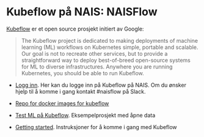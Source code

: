 # Kubeflow på NAIS: NAISFlow

[Kubeflow](https://www.kubeflow.org/) er et open source prosjekt initiert av Google:

> The Kubeflow project is dedicated to making deployments of machine learning (ML) workflows on Kubernetes simple, portable and scalable. Our goal is not to recreate other services, but to provide a straightforward way to deploy best-of-breed open-source systems for ML to diverse infrastructures. Anywhere you are running Kubernetes, you should be able to run Kubeflow.


* [Logg inn](https://kubeflow.adeo.no). Her kan du logge inn på Kubeflow på NAIS. Om du ønsker hjelp til å komme i gang kontakt #naisflow på Slack. 

* [Repo for docker images for kubeflow](https://github.com/navikt/kubeflow-dataverk-base)

* [Test ML på Kubeflow](https://github.com/navikt/kubeflow-ml-test). Eksempelprosjekt med åpne data

* [Getting started](getting-started.md). Instruksjoner for å komme i gang med Kubeflow
